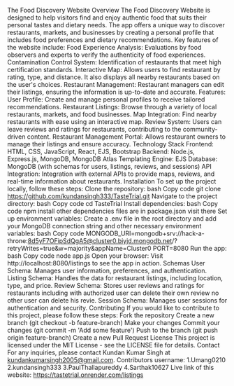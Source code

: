 The Food Discovery Website Overview The Food Discovery Website is designed to help visitors find and enjoy authentic food that suits their personal tastes and dietary needs. The app offers a unique way to discover restaurants, markets, and businesses by creating a personal profile that includes food preferences and dietary recommendations.
Key features of the website include:
Food Experience Analysis: Evaluations by food observers and experts to verify the authenticity of food experiences. Contamination Control System: Identification of restaurants that meet high certification standards. Interactive Map: Allows users to find restaurant by rating, type, and distance. It also displays all nearby restaurants based on the user's choices. Restaurant Management: Restaurant managers can edit their listings, ensuring the information is up-to-date and accurate.
Features: User Profile: Create and manage personal profiles to receive tailored recommendations. Restaurant Listings: Browse through a variety of local restaurants, markets, and food businesses. Map Integration: Find nearby restaurants with ease using an interactive map. Review System: Users can leave reviews and ratings for restaurants, contributing to the community-driven content. Restaurant Management Portal: Allows restaurant owners to manage their listings and ensure accuracy. Technology Stack Frontend: HTML, CSS, JavaScript, React, EJS, Bootstrap Backend: Node.js, Express.js, MongoDB, MongoDB Atlas Templating Engine: EJS Database: MongoDB (with schemas for users, listings, reviews, and sessions) API Integration: Integration with external APIs to provide maps, reviews, and real-time information about restaurants. Installation To set up the project locally, follow these steps:
Clone the repository:
bash Copy code git clone https://github.com/kundansingh333/TasteTrial.git Navigate to the project directory:
bash Copy code cd TasteTrial Install dependencies:
bash Copy code npm install other dependencies files are in package.json visit there Set up environment variables:
Create a .env file in the root directory and add your MongoDB connection string and other necessary environment variables:
bash Copy code MONGODB_URI=mongodb+srv://hack-a-throne:8d5yF7OFipSdQgA5@cluster0.biyjd.mongodb.net/?retryWrites=true&w=majority&appName=Cluster0 PORT=8080 Run the app:
bash Copy code node app.js Open your browser:
Visit http://localhost:8080/listings to see the app in action.
Schemas User Schema: Manages user information, preferences, and authentication. Listing Schema: Handles the data for restaurant listings, including location, type, and price. Review Schema: Stores user reviews and ratings for restaurants including with authorized user can delete their own review no other user can delete his revie. Session Schema: Manages user sessions for authentication and security. Contributing If you would like to contribute to this project, please follow these steps:
Fork the repository Create a new branch (git checkout -b feature-branch) Make your changes Commit your changes (git commit -m 'Add some feature') Push to the branch (git push origin feature-branch) Create a new Pull Request License This project is licensed under the MIT License - see the LICENSE file for details.
Contact For any inquiries, please contact Kundan Kumar Singh at kundankumarsingh2005@gmail.com.
Contributors username: 
1.Umang0210 2.kundansingh333 3.PaulThallapureddy 4.Sarthak10627
Live link of this website:
https://tastetrial.onrender.com/listings


